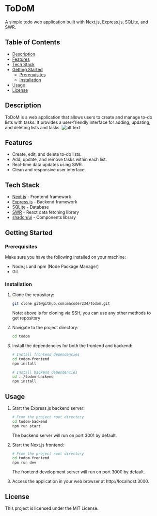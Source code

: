 # ToDoM

A simple todo web application built with Next.js, Express.js, SQLite, and SWR.

## Table of Contents
- [Description](#description)
- [Features](#features)
- [Tech Stack](#tech-stack)
- [Getting Started](#getting-started)
  - [Prerequisites](#prerequisites)
  - [Installation](#installation)
- [Usage](#usage)
- [License](#license)

## Description

ToDoM is a web application that allows users to create and manage to-do lists with tasks. It provides a user-friendly interface for adding, updating, and deleting lists and tasks.
![alt text](https://raw.githubusercontent.com/macoder234/todom/main/img/lists_dark_desktop.jpg)

## Features

- Create, edit, and delete to-do lists.
- Add, update, and remove tasks within each list.
- Real-time data updates using SWR.
- Clean and responsive user interface.

## Tech Stack

- [Next.js](https://nextjs.org/) - Frontend framework
- [Express.js](https://expressjs.com/) - Backend framework
- [SQLite](https://www.sqlite.org/) - Database
- [SWR](https://swr.vercel.app/) - React data fetching library
- [shadcn/ui](https://ui.shadcn.com/) - Components library

## Getting Started

### Prerequisites

Make sure you have the following installed on your machine:

- Node.js and npm (Node Package Manager)
- Git

### Installation

1. Clone the repository:
    ```bash
    git clone git@github.com:macoder234/todom.git
    ```
    Note: above is for cloning via SSH, you can use any other methods to get repository

2. Navigate to the project directory:   
    ```bash
    cd todom
    ```

3. Install the dependencies for both the frontend and backend:
    ```bash
    # Install frontend dependencies
    cd todom-frontend
    npm install

    # Install backend dependencies
    cd ../todom-backend
    npm install
    ```

## Usage

1. Start the Express.js backend server:
    ```bash
    # From the project root directory
    cd todom-backend
    npm run start
    ```
    The backend server will run on port 3001 by default.

2. Start the Next.js frontend:
    ```bash
    # From the project root directory
    cd todom-frontend
    npm run dev
    ```
    The frontend development server will run on port 3000 by default.

3. Access the application in your web browser at http://localhost:3000.

## License

This project is licensed under the MIT License.
